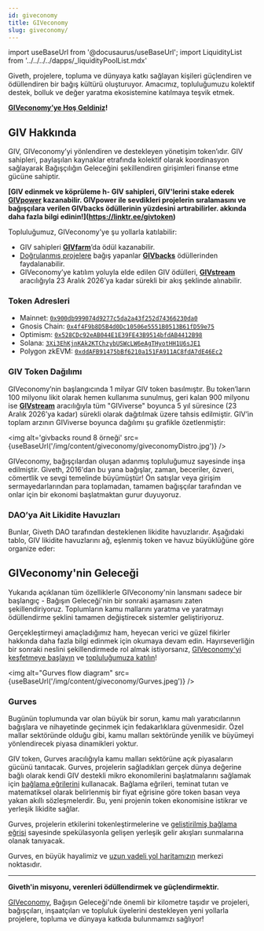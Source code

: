 ```yaml
---
id: giveconomy
title: GIVeconomy
slug: giveconomy/
---
```

import useBaseUrl from '@docusaurus/useBaseUrl';
import LiquidityList from '../../../../dapps/_liquidityPoolList.mdx'


Giveth, projelere, topluma ve dünyaya katkı sağlayan kişileri güçlendiren ve ödüllendiren bir bağış kültürü oluşturuyor. Amacımız, topluluğumuzu kolektif destek, bolluk ve değer yaratma ekosistemine katılmaya teşvik etmek.

**[GIVeconomy’ye Hoş Geldiniz](https://medium.com/giveth/welcome-to-the-giveconomy-b3e372da63dd)!**

## GIV Hakkında

GIV, GIVeconomy’yi yönlendiren ve destekleyen yönetişim token’ıdır. GIV sahipleri, paylaşılan kaynaklar etrafında kolektif olarak koordinasyon sağlayarak Bağışçılığın Geleceğini şekillendiren girişimleri finanse etme gücüne sahiptir.

**[GIV edinmek ve köprüleme h- GIV sahipleri, GIV'lerini stake ederek [**GIVpower**](./givpower) kazanabilir. GIVpower ile sevdikleri projelerin sıralamasını ve bağışçılara verilen GIVbacks ödüllerinin yüzdesini artırabilirler.
akkında daha fazla bilgi edinin!](https://linktr.ee/givtoken)**

Topluluğumuz, GIVeconomy'ye şu yollarla katılabilir:
- GIV sahipleri [**GIVfarm**](./givfarm)’da ödül kazanabilir.
- [Doğrulanmış projelere](https://giveth.io/projects/all?filter=Verified) bağış yapanlar [**GIVbacks**](./givbacks) ödüllerinden faydalanabilir.
- GIVeconomy’ye katılım yoluyla elde edilen GIV ödülleri, [**GIVstream**](./givstream) aracılığıyla 23 Aralık 2026’ya kadar sürekli bir akış şeklinde alınabilir.

### Token Adresleri

- Mainnet: [`0x900db999074d9277c5da2a43f252d74366230da0`](https://etherscan.io/token/0x900db999074d9277c5da2a43f252d74366230da0)
- Gnosis Chain: [`0x4f4F9b8D5B4d0Dc10506e5551B0513B61fD59e75`](https://gnosisscan.io/token/0x4f4F9b8D5B4d0Dc10506e5551B0513B61fD59e75)
- Optimism: [`0x528CDc92eAB044E1E39FE43B9514bfdAB4412B98`](https://optimistic.etherscan.io/token/0x528cdc92eab044e1e39fe43b9514bfdab4412b98)
- Solana: [`3Xi3EhKjnKAk2KTChzybUSWcLW6eAgTHyotHH1U6sJE1`](https://solscan.io/token/3Xi3EhKjnKAk2KTChzybUSWcLW6eAgTHyotHH1U6sJE1)
- Polygon zkEVM: [`0xddAFB91475bBf6210a151FA911AC8fdA7dE46Ec2`](https://zkevm.polygonscan.com/token/0xddAFB91475bBf6210a151FA911AC8fdA7dE46Ec2)

### GIV Token Dağılımı

GIVeconomy’nin başlangıcında 1 milyar GIV token basılmıştır. Bu token’ların 100 milyonu likit olarak hemen kullanıma sunulmuş, geri kalan 900 milyonu ise [**GIVstream**](./givstream) aracılığıyla tüm "GIViverse" boyunca 5 yıl süresince (23 Aralık 2026’ya kadar) sürekli olarak dağıtılmak üzere tahsis edilmiştir. GIV’in toplam arzının GIViverse boyunca dağılımı şu grafikle özetlenmiştir:

<img alt='givbacks round 8 örneği' src={useBaseUrl('/img/content/giveconomy/giveconomyDistro.jpg')} />

GIVeconomy, bağışçılardan oluşan adanmış topluluğumuz sayesinde inşa edilmiştir. Giveth, 2016'dan bu yana bağışlar, zaman, beceriler, özveri, cömertlik ve sevgi temelinde büyümüştür! Ön satışlar veya girişim sermayedarlarından para toplamadan, tamamen bağışçılar tarafından ve onlar için bir ekonomi başlatmaktan gurur duyuyoruz.

### DAO’ya Ait Likidite Havuzları

Bunlar, Giveth DAO tarafından desteklenen likidite havuzlarıdır. Aşağıdaki tablo, GIV likidite havuzlarını ağ, eşlenmiş token ve havuz büyüklüğüne göre organize eder:

<LiquidityList />


## GIVeconomy'nin Geleceği

Yukarıda açıklanan tüm özelliklerle GIVeconomy'nin lansmanı sadece bir başlangıç - Bağışın Geleceği'nin bir sonraki aşamasını zaten şekillendiriyoruz. Toplumların kamu mallarını yaratma ve yaratmayı ödüllendirme şeklini tamamen değiştirecek sistemler geliştiriyoruz.

Gerçekleştirmeyi amaçladığımız ham, heyecan verici ve güzel fikirler hakkında daha fazla bilgi edinmek için okumaya devam edin. Hayırseverliğin bir sonraki neslini şekillendirmede rol almak istiyorsanız, [GIVeconomy'yi keşfetmeye başlayın](https://giveth.io/giveconomy) ve [topluluğumuza katılın](https://giveth.io/join)!

<img alt="Gurves flow diagram"  src={useBaseUrl('/img/content/giveconomy/Gurves.jpeg')} />

### Gurves

Bugünün toplumunda var olan büyük bir sorun, kamu malı yaratıcılarının bağışlara ve nihayetinde geçinmek için fedakarlıklara güvenmesidir. Özel mallar sektöründe olduğu gibi, kamu malları sektöründe yenilik ve büyümeyi yönlendirecek piyasa dinamikleri yoktur.

GIV token, Gurves aracılığıyla kamu malları sektörüne açık piyasaların gücünü tanıtacak. Gurves, projelerin sağladıkları gerçek dünya değerine bağlı olarak kendi GIV destekli mikro ekonomilerini başlatmalarını sağlamak için [bağlama eğrilerini](https://thegraph.academy/curators/introduction-to-bonding-curves/) kullanacak. Bağlama eğrileri, teminat tutan ve matematiksel olarak belirlenmiş bir fiyat eğrisine göre token basan veya yakan akıllı sözleşmelerdir. Bu, yeni projenin token ekonomisine istikrar ve yerleşik likidite sağlar.

Gurves, projelerin etkilerini tokenleştirmelerine ve [geliştirilmiş bağlama eğrisi](https://www.commonsstack.org/augmented-bonding-curve) sayesinde spekülasyonla gelişen yerleşik gelir akışları sunmalarına olanak tanıyacak.

Gurves, en büyük hayalimiz ve [uzun vadeli yol haritamızın](https://blog.giveth.io/evolving-nonprofits-into-regen-economies-f8282f97f8d3) merkezi noktasıdır.

-----

**Giveth'in misyonu, verenleri ödüllendirmek ve güçlendirmektir.**

[GIVeconomy](https://giveth.io/giveconomy), Bağışın Geleceği'nde önemli bir kilometre taşıdır ve projeleri, bağışçıları, inşaatçıları ve topluluk üyelerini destekleyen yeni yollarla projelere, topluma ve dünyaya katkıda bulunmamızı sağlıyor!